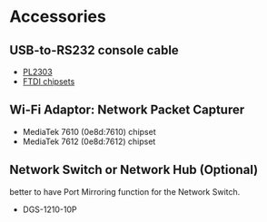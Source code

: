 
# Accessories

## USB-to-RS232 console cable


- [PL2303](http://www.prolific.com.tw/US/ShowProduct.aspx?p_id=225&pcid=41) 
- [FTDI chipsets](https://ftdichip.com/drivers/)


## Wi-Fi Adaptor: Network Packet Capturer

- MediaTek 7610 (0e8d:7610) chipset
- MediaTek 7612 (0e8d:7612) chipset


## Network Switch or Network Hub (Optional)

better to have Port Mirroring function for the Network Switch.

- DGS-1210-10P
